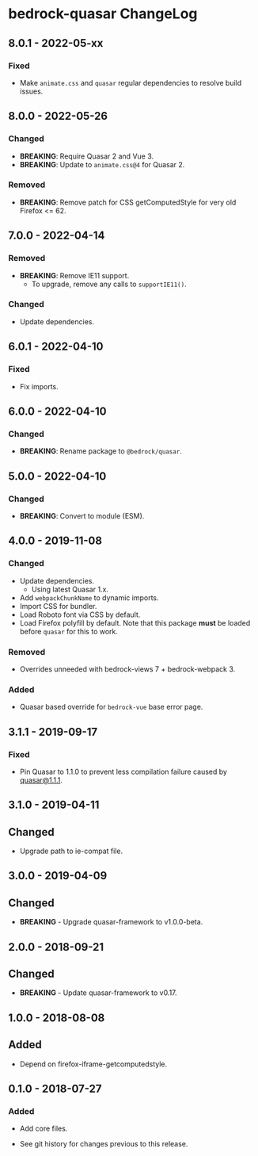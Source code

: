 # bedrock-quasar ChangeLog

## 8.0.1 - 2022-05-xx

### Fixed
- Make `animate.css` and `quasar` regular dependencies to resolve
  build issues.

## 8.0.0 - 2022-05-26

### Changed
- **BREAKING**: Require Quasar 2 and Vue 3.
- **BREAKING**: Update to `animate.css@4` for Quasar 2.

### Removed
- **BREAKING**: Remove patch for CSS getComputedStyle for very old
  Firefox <= 62.

## 7.0.0 - 2022-04-14

### Removed
- **BREAKING**: Remove IE11 support.
  - To upgrade, remove any calls to `supportIE11()`.

### Changed
- Update dependencies.

## 6.0.1 - 2022-04-10

### Fixed
- Fix imports.

## 6.0.0 - 2022-04-10

### Changed
- **BREAKING**: Rename package to `@bedrock/quasar`.

## 5.0.0 - 2022-04-10

### Changed
- **BREAKING**: Convert to module (ESM).

## 4.0.0 - 2019-11-08

### Changed
- Update dependencies.
  - Using latest Quasar 1.x.
- Add `webpackChunkName` to dynamic imports.
- Import CSS for bundler.
- Load Roboto font via CSS by default.
- Load Firefox polyfill by default. Note that this package **must** be loaded
  before `quasar` for this to work.

### Removed
- Overrides unneeded with bedrock-views 7 + bedrock-webpack 3.

### Added
- Quasar based override for `bedrock-vue` base error page.

## 3.1.1 - 2019-09-17

### Fixed
- Pin Quasar to 1.1.0 to prevent less compilation failure caused by
  quasar@1.1.1.

## 3.1.0 - 2019-04-11

## Changed
- Upgrade path to ie-compat file.

## 3.0.0 - 2019-04-09

## Changed
- **BREAKING** - Upgrade quasar-framework to v1.0.0-beta.

## 2.0.0 - 2018-09-21

## Changed
- **BREAKING** - Update quasar-framework to v0.17.

## 1.0.0 - 2018-08-08

## Added
- Depend on firefox-iframe-getcomputedstyle.

## 0.1.0 - 2018-07-27

### Added
- Add core files.

- See git history for changes previous to this release.
